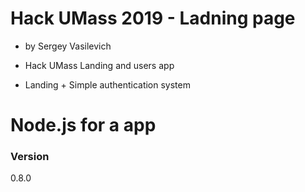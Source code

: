 # Hack UMass 2019 - Ladning page
* by Sergey Vasilevich

* Hack UMass Landing and users app
* Landing + Simple authentication system

# Node.js for a app

### Version
0.8.0

